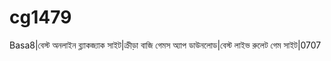 # cg1479
Basa8|বেস্ট অনলাইন ব্ল্যাকজ্যাক সাইট|ক্রীড়া বাজি গেমস অ্যাপ ডাউনলোড|বেস্ট লাইভ রুলেট গেম সাইট|0707   
